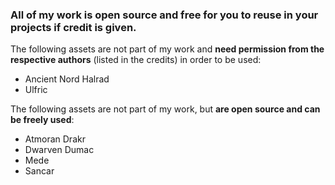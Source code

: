 ### All of my work is open source and free for you to reuse in your projects if credit is given.

The following assets are not part of my work and **need permission from the respective authors** (listed in the credits) in order to be used:

- Ancient Nord Halrad
- Ulfric

The following assets are not part of my work, but **are open source and can be freely used**:

- Atmoran Drakr
- Dwarven Dumac
- Mede
- Sancar 
